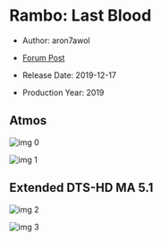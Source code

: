 # Rambo: Last Blood

* Author: aron7awol

* [Forum Post](https://www.avsforum.com/threads/bass-eq-for-filtered-movies.2995212/post-58928470)

* Release Date: 2019-12-17
* Production Year: 2019

## Atmos

![img 0](https://i.imgur.com/hJzYwBu.jpg)

![img 1](https://i.imgur.com/5rBIne3.png)

## Extended DTS-HD MA 5.1

![img 2](https://i.imgur.com/XQvkNXS.jpg)

![img 3](https://i.imgur.com/7KM9Jo8.png)

